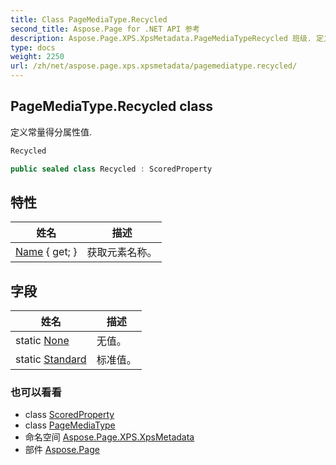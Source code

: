 ```yaml
---
title: Class PageMediaType.Recycled
second_title: Aspose.Page for .NET API 参考
description: Aspose.Page.XPS.XpsMetadata.PageMediaTypeRecycled 班级. 定义常量得分属性值.
type: docs
weight: 2250
url: /zh/net/aspose.page.xps.xpsmetadata/pagemediatype.recycled/
---
```

## PageMediaType.Recycled class

定义常量得分属性值.

```csharp
Recycled
```

```csharp
public sealed class Recycled : ScoredProperty
```

## 特性

| 姓名 | 描述 |
| --- | --- |
| [Name](../../aspose.page.xps.xpsmetadata/printticketelement/name/) { get; } | 获取元素名称。 |

## 字段

| 姓名 | 描述 |
| --- | --- |
| static [None](../../aspose.page.xps.xpsmetadata/recycled/none/) | 无值。 |
| static [Standard](../../aspose.page.xps.xpsmetadata/recycled/standard/) | 标准值。 |

### 也可以看看

* class [ScoredProperty](../scoredproperty/)
* class [PageMediaType](../pagemediatype/)
* 命名空间 [Aspose.Page.XPS.XpsMetadata](../../aspose.page.xps.xpsmetadata/)
* 部件 [Aspose.Page](../../)


